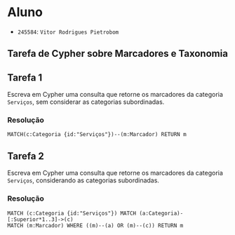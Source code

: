 # Aluno
* `245584`: `Vitor Rodrigues Pietrobom`

## Tarefa de Cypher sobre Marcadores e Taxonomia

## Tarefa 1

Escreva em Cypher uma consulta que retorne os marcadores da categoria `Serviços`, sem considerar as categorias subordinadas.

### Resolução
~~~cypher
MATCH(c:Categoria {id:"Serviços"})--(m:Marcador) RETURN m
~~~

## Tarefa 2

Escreva em Cypher uma consulta que retorne os marcadores da categoria `Serviços`, considerando as categorias subordinadas.

### Resolução
~~~cypher
MATCH (c:Categoria {id:"Serviços"}) MATCH (a:Categoria)-[:Superior*1..3]->(c)
MATCH (m:Marcador) WHERE ((m)--(a) OR (m)--(c)) RETURN m
~~~